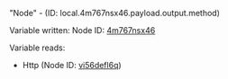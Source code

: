 "Node" - (ID: local.4m767nsx46.payload.output.method)

Variable written:
Node ID: [4m767nsx46](../nodes/4m767nsx46.md)

Variable reads:
* Http (Node ID: [vi56defl6q](../nodes/vi56defl6q.md))
